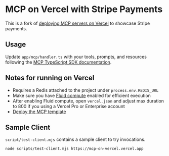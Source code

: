 # MCP on Vercel with Stripe Payments

This is a fork of [deploying MCP servers on Vercel](https://github.com/vercel-labs/mcp-on-vercel) to showcase Stripe payments.

## Usage

Update `app/mcp/handler.ts` with your tools, prompts, and resources following the [MCP TypeScript SDK documentation](https://github.com/modelcontextprotocol/typescript-sdk/tree/main?tab=readme-ov-file#server).

## Notes for running on Vercel

- Requires a Redis attached to the project under `process.env.REDIS_URL`
- Make sure you have [Fluid compute](https://vercel.com/docs/functions/fluid-compute) enabled for efficient execution
- After enabling Fluid compute, open `vercel.json` and adjust max duration to 800 if you using a Vercel Pro or Enterprise account
- [Deploy the MCP template](https://vercel.com/templates/other/model-context-protocol-mcp-with-vercel-functions)

## Sample Client

`script/test-client.mjs` contains a sample client to try invocations.

```sh
node scripts/test-client.mjs https://mcp-on-vercel.vercel.app
```
